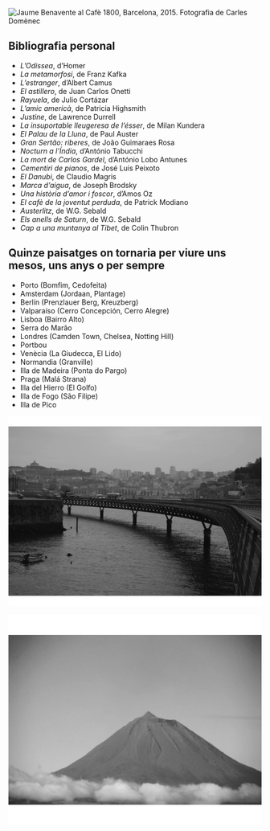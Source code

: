 ![Jaume Benavente al Cafè 1800, Barcelona, 2015. Fotografia de Carles
Domènec](../Images/19_jaume_benavente_en_el_cafe.png)

## Bibliografia personal


* *L’Odissea*, d’Homer
* *La metamorfosi*, de Franz Kafka
* *L’estranger*, d’Albert Camus
* *El astillero*, de Juan Carlos Onetti
* *Rayuela*, de Julio Cortázar
* *L’amic americà*, de Patricia Highsmith
* *Justine*, de Lawrence Durrell
* *La insuportable lleugeresa de l’ésser*, de Milan Kundera
* *El Palau de la Lluna*, de Paul Auster
* *Gran Sertão: riberes*, de João Guimaraes Rosa
* *Nocturn a l’Índia*, d’António Tabucchi
* *La mort de Carlos Gardel*, d’António Lobo Antunes
* *Cementiri de pianos*, de José Luis Peixoto
* *El Danubi*, de Claudio Magris
* *Marca d’aigua*, de Joseph Brodsky
* *Una història d’amor i foscor*, d’Amos Oz
* *El cafè de la joventut perduda*, de Patrick Modiano
* *Austerlitz*, de W.G. Sebald
* *Els anells de Saturn*, de W.G. Sebald
* *Cap a una muntanya al Tibet*, de Colin Thubron

## Quinze paisatges on tornaria per viure uns mesos, uns anys o per sempre


* Porto (Bomfim, Cedofeita)
* Amsterdam (Jordaan, Plantage)
* Berlín (Prenzlauer Berg, Kreuzberg)
* Valparaíso (Cerro Concepción, Cerro Alegre)
* Lisboa (Bairro Alto)
* Serra do Marão
* Londres (Camden Town, Chelsea, Notting Hill)
* Portbou
* Venècia (La Giudecca, El Lido)
* Normandia (Granville)
* Illa de Madeira (Ponta do Pargo)
* Praga (Malá Strana)
* Illa del Hierro (El Golfo)
* Illa de Fogo (São Filipe)
* Illa de Pico

![El riu Douro, al seu pas per Porto](../Images/20_porto.png)



![Illa de Pico, Açores](../Images/21_vista_deel_volcan_en_isla_de_pico.png)


